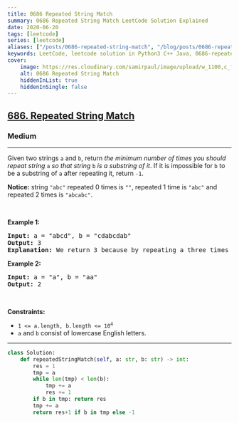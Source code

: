 ```yaml
---
title: 0686 Repeated String Match
summary: 0686 Repeated String Match LeetCode Solution Explained
date: 2020-06-20
tags: [leetcode]
series: [leetcode]
aliases: ["/posts/0686-repeated-string-match", "/blog/posts/0686-repeated-string-match", "/0686-repeated-string-match"]
keywords: LeetCode, leetcode solution in Python3 C++ Java, 0686-repeated-string-match solution
cover:
    image: https://res.cloudinary.com/samirpaul/image/upload/w_1100,c_fit,co_rgb:FFFFFF,l_text:Arial_70_bold:0686 Repeated String Match/problem-solving.webp
    alt: 0686 Repeated String Match
    hiddenInList: true
    hiddenInSingle: false
---
```



<h2><a href="https://leetcode.com/problems/repeated-string-match/">686. Repeated String Match</a></h2><h3>Medium</h3><hr><div><p>Given two strings <code>a</code> and <code>b</code>, return <em>the minimum number of times you should repeat string </em><code>a</code><em> so that string</em> <code>b</code> <em>is a substring of it</em>. If it is impossible for <code>b</code>​​​​​​ to be a substring of <code>a</code> after repeating it, return <code>-1</code>.</p>

<p><strong>Notice:</strong> string <code>"abc"</code> repeated 0 times is <code>""</code>, repeated 1 time is <code>"abc"</code> and repeated 2 times is <code>"abcabc"</code>.</p>

<p>&nbsp;</p>
<p><strong class="example">Example 1:</strong></p>

<pre><strong>Input:</strong> a = "abcd", b = "cdabcdab"
<strong>Output:</strong> 3
<strong>Explanation:</strong> We return 3 because by repeating a three times "ab<strong>cdabcdab</strong>cd", b is a substring of it.
</pre>

<p><strong class="example">Example 2:</strong></p>

<pre><strong>Input:</strong> a = "a", b = "aa"
<strong>Output:</strong> 2
</pre>

<p>&nbsp;</p>
<p><strong>Constraints:</strong></p>

<ul>
	<li><code>1 &lt;= a.length, b.length &lt;= 10<sup>4</sup></code></li>
	<li><code>a</code> and <code>b</code> consist of lowercase English letters.</li>
</ul>
</div>

---




```python
class Solution:
    def repeatedStringMatch(self, a: str, b: str) -> int:
        res = 1
        tmp = a
        while len(tmp) < len(b):
            tmp += a
            res += 1
        if b in tmp: return res
        tmp += a
        return res+1 if b in tmp else -1
```
